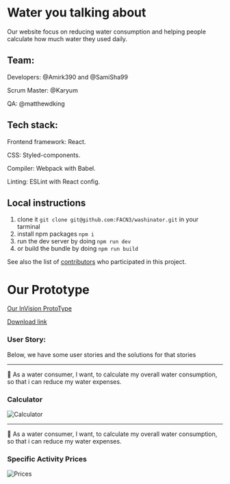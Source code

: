 # **Water you talking about**

Our website focus on reducing water consumption and helping people calculate how much water they used daily.

## Team:

Developers: @Amirk390 and @SamiSha99

Scrum Master: @Karyum

QA: @matthewdking

## Tech stack:

Frontend framework: React.

CSS: Styled-components.

Compiler: Webpack with Babel.

Linting: ESLint with React config.

## Local instructions

1. clone it `git clone git@github.com:FACN3/washinator.git` in your tarminal
2. install npm packages `npm i`
3. run the dev server by doing `npm run dev`
4. or build the bundle by doing `npm run build`

See also the list of [contributors](https://github.com/FACN3/washinator/graphs/contributors) who participated in this project.

# Our Prototype

[Our InVision ProtoType](https://invis.io/UNFO2C1YA2P)

[Download link](https://projects.invisionapp.com/d/zipexport/download/projectid/13267105)

### User Story:

Below, we have some user stories and the solutions for that stories

---

:man: As a water consumer, I want, to calculate my overall water consumption, so that i can reduce my water expenses.

### Calculator

![Calculator](https://user-images.githubusercontent.com/24490876/35803983-846a0468-0a7e-11e8-9b37-d00265775367.png)

---

:raising_hand: As a water consumer, I want, to calculate my overall water consumption, so that i can reduce my water expenses.

### Specific Activity Prices

![Prices](https://user-images.githubusercontent.com/24490876/35803984-848d2ea2-0a7e-11e8-8962-71bc4fea2874.png)
